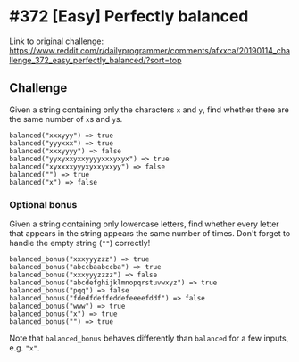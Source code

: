 # #372 [Easy] Perfectly balanced

Link to original challenge: https://www.reddit.com/r/dailyprogrammer/comments/afxxca/20190114_challenge_372_easy_perfectly_balanced/?sort=top

## Challenge

Given a string containing only the characters `x` and `y`, find whether there are the same number of `x`s and `y`s.
```
balanced("xxxyyy") => true
balanced("yyyxxx") => true
balanced("xxxyyyy") => false
balanced("yyxyxxyxxyyyyxxxyxyx") => true
balanced("xyxxxxyyyxyxxyxxyy") => false
balanced("") => true
balanced("x") => false
```

### Optional bonus

Given a string containing only lowercase letters, find whether every letter that appears in the string appears the same number of times. Don't forget to handle the empty string (```""```) correctly!
```
balanced_bonus("xxxyyyzzz") => true
balanced_bonus("abccbaabccba") => true
balanced_bonus("xxxyyyzzzz") => false
balanced_bonus("abcdefghijklmnopqrstuvwxyz") => true
balanced_bonus("pqq") => false
balanced_bonus("fdedfdeffeddefeeeefddf") => false
balanced_bonus("www") => true
balanced_bonus("x") => true
balanced_bonus("") => true
```
Note that `balanced_bonus` behaves differently than `balanced` for a few inputs, e.g. `"x"`.

